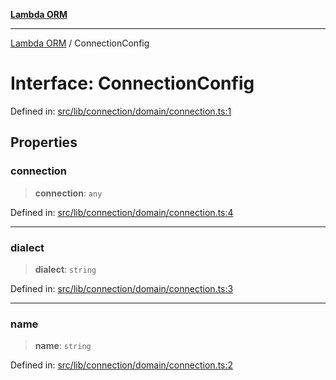 [**Lambda ORM**](../README.md)

***

[Lambda ORM](../README.md) / ConnectionConfig

# Interface: ConnectionConfig

Defined in: [src/lib/connection/domain/connection.ts:1](https://github.com/lambda-orm/lambdaorm/blob/de442ee62b98645313d73b81a13e3c7cf3edad24/src/lib/connection/domain/connection.ts#L1)

## Properties

### connection

> **connection**: `any`

Defined in: [src/lib/connection/domain/connection.ts:4](https://github.com/lambda-orm/lambdaorm/blob/de442ee62b98645313d73b81a13e3c7cf3edad24/src/lib/connection/domain/connection.ts#L4)

***

### dialect

> **dialect**: `string`

Defined in: [src/lib/connection/domain/connection.ts:3](https://github.com/lambda-orm/lambdaorm/blob/de442ee62b98645313d73b81a13e3c7cf3edad24/src/lib/connection/domain/connection.ts#L3)

***

### name

> **name**: `string`

Defined in: [src/lib/connection/domain/connection.ts:2](https://github.com/lambda-orm/lambdaorm/blob/de442ee62b98645313d73b81a13e3c7cf3edad24/src/lib/connection/domain/connection.ts#L2)
